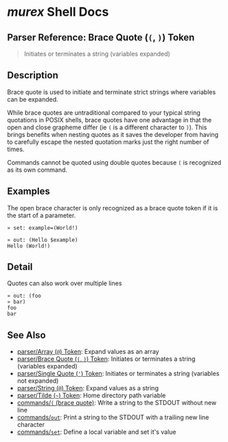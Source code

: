 # _murex_ Shell Docs

## Parser Reference: Brace Quote (`(`, `)`) Token

> Initiates or terminates a string (variables expanded)

## Description

Brace quote is used to initiate and terminate strict strings where variables
can be expanded.

While brace quotes are untraditional compared to your typical string quotations
in POSIX shells, brace quotes have one advantage in that the open and close
grapheme differ (ie `(` is a different character to `)`). This brings benefits
when nesting quotes as it saves the developer from having to carefully escape
the nested quotation marks just the right number of times.

Commands cannot be quoted using double quotes because `(` is recognized as its
own command.



## Examples

The open brace character is only recognized as a brace quote token if it is the
start of a parameter.

    » set: example=(World!)
    
    » out: (Hello $example)
    Hello (World!)

## Detail

Quotes can also work over multiple lines

    » out: (foo
    » bar)
    foo
    bar

## See Also

* [parser/Array (`@`) Token](../parser/array.md):
  Expand values as an array
* [parser/Brace Quote (`(`, `)`) Token](../parser/brace-quote.md):
  Initiates or terminates a string (variables expanded)
* [parser/Single Quote (`'`) Token](../parser/single-quote.md):
  Initiates or terminates a string (variables not expanded)
* [parser/String (`@`) Token](../parser/string.md):
  Expand values as a string
* [parser/Tilde (`~`) Token](../parser/tilde.md):
  Home directory path variable
* [commands/`(` (brace quote)](../commands/brace-quote.md):
  Write a string to the STDOUT without new line
* [commands/`out`](../commands/out.md):
  Print a string to the STDOUT with a trailing new line character
* [commands/`set`](../commands/set.md):
  Define a local variable and set it's value